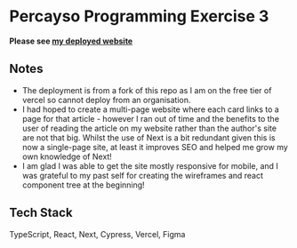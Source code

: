 # Percayso Programming Exercise 3

**Please see [my deployed website](https://suzinewswebsite.vercel.app/)**

## Notes
 
- The deployment is from a fork of this repo as I am on the free tier of vercel so cannot deploy from an organisation.
- I had hoped to create a multi-page website where each card links to a page for that article - however I ran out of time and the benefits to the user of reading the article on my website rather than the author's site are not that big. Whilst the use of Next is a bit redundant given this is now a single-page site, at least it improves SEO and helped me grow my own knowledge of Next!
- I am glad I was able to get the site mostly responsive for mobile, and I was grateful to my past self for creating the wireframes and react component tree at the beginning!


## Tech Stack

TypeScript, React, Next, Cypress, Vercel, Figma


